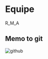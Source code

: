 # Equipe
R_M_A

## Memo to git

![github](https://github.com/AbdellatifOuaadoud/Equipe/assets/108677871/45af9ada-2d93-4048-8025-f44b82caeab7)
